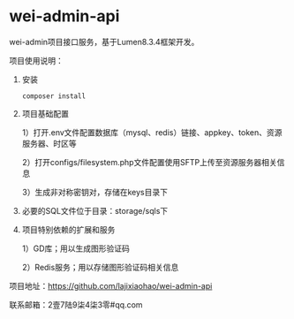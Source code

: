 # wei-admin-api

 wei-admin项目接口服务，基于Lumen8.3.4框架开发。 

项目使用说明：

1. 安装

   ```shell
   composer install
   ```

2. 项目基础配置

   1）打开.env文件配置数据库（mysql、redis）链接、appkey、token、资源服务器、时区等

   2）打开configs/filesystem.php文件配置使用SFTP上传至资源服务器相关信息

   3）生成非对称密钥对，存储在keys目录下

3. 必要的SQL文件位于目录：storage/sqls下

4. 项目特别依赖的扩展和服务

   1）GD库；用以生成图形验证码

   2）Redis服务；用以存储图形验证码相关信息

项目地址：https://github.com/lajixiaohao/wei-admin-api

联系邮箱：2壹7陆9柒4柒3零#qq.com